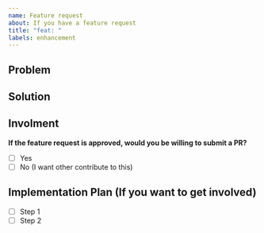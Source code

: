 ```yaml
---
name: Feature request
about: If you have a feature request
title: "feat: "
labels: enhancement
---
```


## Problem
<!-- A clear and concise description of what the problem is. Ex. It's so repetitive when I have to create a new model and repository every time I want to create a new table in the supabase. -->


## Solution
<!-- A clear and concise description of what you want to happen. -->


## Involment
**If the feature request is approved, would you be willing to submit a PR?**

- [ ] Yes
- [ ] No (I want other contribute to this)

## Implementation Plan (If you want to get involved)
<!-- A clear and concise description of how you would implement the feature. -->
- [ ] Step 1
- [ ] Step 2